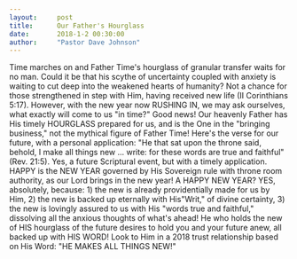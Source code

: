 ```yaml
---
layout:     post
title:      Our Father's Hourglass
date:       2018-1-2 00:30:00
author:     "Pastor Dave Johnson"
---
```


Time marches on and Father Time's hourglass of granular transfer waits for no man. Could it be that his scythe of uncertainty coupled with anxiety is waiting to cut deep into the weakened hearts of humanity? Not a chance for those strengthened in step with Him, having received new life (II Corinthians 5:17). However, with the new year now RUSHING IN, we may ask ourselves, what exactly will come to us "in time?" Good news! Our heavenly Father has His timely HOURGLASS prepared for us, and is the One in the "bringing business," not the mythical figure of Father Time! Here's the verse for our future, with a personal application: "He that sat upon the throne said, behold, I make all things new ... write: for these words are true and faithful" (Rev. 21:5). Yes, a future Scriptural event, but with a timely application. HAPPY is the NEW YEAR governed by His Sovereign rule with throne room authority, as our Lord brings in the new year! A HAPPY NEW YEAR? YES, absolutely, because: 1) the new is already providentially made for us by Him, 2) the new is backed up eternally with His"Writ," of divine certainty, 3) the new is lovingly assured to us with His "words true and faithful," dissolving all the anxious thoughts of what's ahead! He who holds the new of HIS hourglass of the future desires to hold you and your future anew, all backed up with HIS WORD! Look to Him in a 2018 trust relationship based on His Word: "HE MAKES ALL THINGS NEW!"
